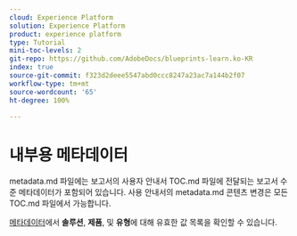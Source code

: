 ```yaml
---
cloud: Experience Platform
solution: Experience Platform
product: experience platform
type: Tutorial
mini-toc-levels: 2
git-repo: https://github.com/AdobeDocs/blueprints-learn.ko-KR
index: true
source-git-commit: f323d2deee5547abd0ccc8247a23ac7a144b2f07
workflow-type: tm+mt
source-wordcount: '65'
ht-degree: 100%

---
```



# 내부용 메타데이터

metadata.md 파일에는 보고서의 사용자 안내서 TOC.md 파일에 전달되는 보고서 수준 메타데이터가 포함되어 있습니다. 사용 안내서의 metadata.md 콘텐츠 변경은 모든 TOC.md 파일에서 가능합니다.

[메타데이터](https://experienceleague.adobe.com/docs/authoring-guide-exl/using/editing/user-guide-setup/metadata.html?lang=ko)에서 **솔루션**, **제품**, 및 **유형**&#x200B;에 대해 유효한 값 목록을 확인할 수 있습니다.
